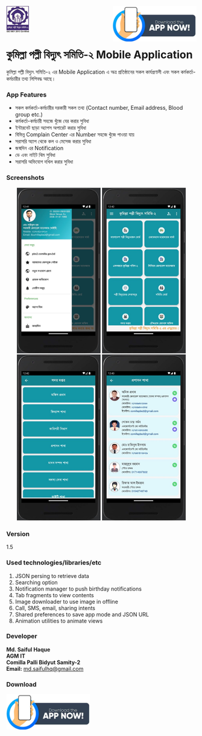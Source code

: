 <img src="https://github.com/it-dept-cumilla-pbs2/MY-API-SERVER/blob/main/images/screenshots/logo.png?raw=true" width="60" height="70">&nbsp;&nbsp;&nbsp;&nbsp;&nbsp;&nbsp;&nbsp;&nbsp;&nbsp;&nbsp;&nbsp;&nbsp;&nbsp;&nbsp;&nbsp;&nbsp;&nbsp;&nbsp;&nbsp;&nbsp;&nbsp;&nbsp;&nbsp;&nbsp;&nbsp;&nbsp;&nbsp;&nbsp;&nbsp;&nbsp;&nbsp;&nbsp;&nbsp;&nbsp;&nbsp;&nbsp;&nbsp;&nbsp;&nbsp;&nbsp;&nbsp;&nbsp;&nbsp;&nbsp;&nbsp;&nbsp;&nbsp;&nbsp;&nbsp;<a href="https://github.com/it-dept-cumilla-pbs2/MY-API-SERVER/raw/main/jsons/CumillaPBS2/application/Cumilla_PBS-2_app.apk"><img src="https://github.com/it-dept-cumilla-pbs2/MY-API-SERVER/blob/main/images/download_app.png?raw=true" style="float: right; margin-left: 20px;" width="222"></a>

# কুমিল্লা পল্লী বিদ্যুৎ সমিতি-২ Mobile Application

কুমিল্লা পল্লী বিদ্যুৎ সমিতি-২ এর Mobile Application এ অত্র প্রতিষ্ঠানের সকল কার্যপ্রণালী এবং সকল কর্মকর্তা-কর্মচারীর তথ্য লিপিবদ্ধ আছে।

### App Features
* সকল কর্মকর্তা-কর্মচারীর দরকারী সকল তথ্য (Contact number, Email address, Blood group etc.)
* কর্মকর্তা-কর্মচারী সহজে খুঁজে বের করার সুবিধা
* ইন্টারনেট ছাড়া অ্যাপস অপারেট করার সুবিধা
* বিভিন্ন Complain Center এর Number সহজে খুঁজে পাওয়া যায়
* সরাসরি অ্যাপ থেকে কল ও মেসেজ করার সুবিধা
* জন্মদিন এর Notification
* ডে এবং নাইট থিম সুবিধা
* সরাসরি অভিযোগ দখিল করার সুবিধা

### Screenshots
<p align="center">
<img src="https://github.com/it-dept-cumilla-pbs2/MY-API-SERVER/blob/main/images/screenshots/ss1.jpg?raw=true" width="222">
<img src="https://github.com/it-dept-cumilla-pbs2/MY-API-SERVER/blob/main/images/screenshots/ss2.jpg?raw=true" width="222">
<img src="https://github.com/it-dept-cumilla-pbs2/MY-API-SERVER/blob/main/images/screenshots/ss3.jpg?raw=true" width="222">
<img src="https://github.com/it-dept-cumilla-pbs2/MY-API-SERVER/blob/main/images/screenshots/ss4.jpg?raw=true" width="222">
</p>

### Version
1.5

### Used technologies/libraries/etc
1. JSON persing to retrieve data
2. Searching option
3. Notification manager to push birthday notifications
4. Tab fragments to view contents
5. Image downloader to use image in offline
6. Call, SMS, email, sharing intents
7. Shared preferences to save app mode and JSON URL
8. Animation utilities to animate views

### Developer
**Md. Saiful Haque**<br>
**AGM IT**<br>
**Comilla Palli Bidyut Samity-2**<br>
**Email:** md.saifulhq@gmail.com

### Download
<a href="https://github.com/it-dept-cumilla-pbs2/MY-API-SERVER/raw/main/jsons/CumillaPBS2/application/Cumilla_PBS-2_app.apk"><img src="https://github.com/it-dept-cumilla-pbs2/MY-API-SERVER/blob/main/images/download_app.png?raw=true" width="222"></a>